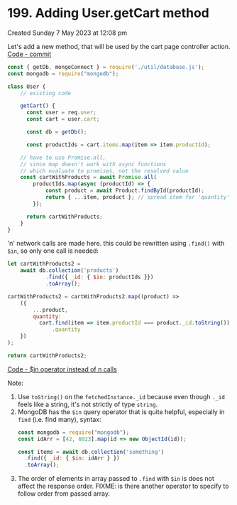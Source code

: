 # 199. Adding User.getCart method
Created Sunday 7 May 2023 at 12:08 pm

Let's add a new method, that will be used by the cart page controller action. [Code - commit](https://github.com/exemplar-codes/online-shop-with-nosql-mongodb/commit/2656c19b369d9d55c4038f4601af90744e3ee484)
```js
const { getDb, mongoConnect } = require('./util/database.js');
const mongodb = require("mongodb");

class User {
	// existing code

	getCart() {
	  const user = req.user;
	  const cart = user.cart;

	  const db = getDb();

	  const productIds = cart.items.map(item => item.productId);

	// have to use Promise.all, 
	// since map doesn't work with async functions
	// which evaluate to promises, not the resolved value
	const cartWithProducts = await Promise.all(
		productIds.map(async (productId) => {
			const product = await Product.findById(productId);
			return { ...item, product }; // spread item for 'quantity'
		});

	  return cartWithProducts;
	}
}
```

'n' network calls are made here. this could be rewritten using `.find()` with `$in`, so only one call is needed:
```js
let cartWithProducts2 =
	await db.collection('products')
			.find({ _id: { $in: productIds }})
			.toArray();

cartWithProducts2 = cartWithProducts2.map((product) =>
	({
	    ...product,
	    quantity:
		  cart.find(item => item.productId === product._id.toString())
			  .quantity
	})
);

return cartWithProducts2;
```

[Code - $in operator instead of n calls](https://github.com/exemplar-codes/online-shop-with-nosql-mongodb/commit/e8f4f4a26633a2671f2ffb0843c04e812a6a0318)

Note:
1. Use `toString()` on the `fetchedInstance._id` because even though `._id` feels like a string, it's not strictly of type `string`.
2. MongoDB has the `$in` query operator that is quite helpful, especially in `find` (i.e. find many), syntax:
	```js
	const mongodb = require("mongodb");
	const idArr = [42, 6023].map(id => new ObjectId(id));

	const items = await db.collection('something')
	  .find({ _id: { $in: idArr } })
	  .toArray();
	```
3. The order of elements in array passed to `.find` with `$in` is does not affect the response order. FIXME: is there another operator to specify to follow order from passed array.